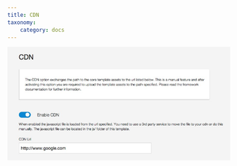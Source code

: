 ```yaml
---
title: CDN
taxonomy:
    category: docs
---
```


![CDN Settings](/images/documentation/performance/cdn.jpg)
  